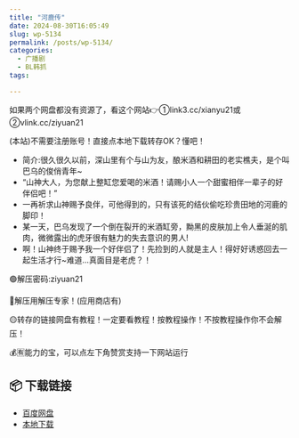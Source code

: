 ```yaml
---
title: "河鹿传"
date: 2024-08-30T16:05:49
slug: wp-5134
permalink: /posts/wp-5134/
categories:
  - 广播剧
  - BL韩抓
tags:

---
```


如果两个网盘都没有资源了，看这个网站👉①link3.cc/xianyu21或②vlink.cc/ziyuan21

(本站)不需要注册账号！直接点本地下载转存OK？懂吧！

*   简介:很久很久以前，深山里有个与山为友，酿米酒和耕田的老实樵夫，是个叫巴乌的俊俏青年~
*   “山神大人，为您献上整缸您爱喝的米酒！请赐小人一个甜蜜相伴一辈子的好伴侣吧！”
*   一再祈求山神赐予良伴，可他得到的，只有该死的结伙偷吃珍贵田地的河鹿的脚印！
*   某一天，巴乌发现了一个倒在裂开的米酒缸旁，黝黑的皮肤加上令人垂涎的肌肉，微微露出的虎牙很有魅力的失去意识的男人!
*   啊！山神终于赐予我一个好伴侣了！先捡到的人就是主人！得好好诱惑回去一起生活才行~难道…真面目是老虎？！

🟢解压密码:ziyuan21

🔵解压用解压专家！(应用商店有)

🟡转存的链接网盘有教程！一定要看教程！按教程操作！不按教程操作你不会解压！

💰🈶能力的宝，可以点左下角赞赏支持一下网站运行

## 📦 下载链接
- [百度网盘](https://blziyuan21.com/pay-download/5134?key=1e49665b3a&down_id=0)
- [本地下载](https://blziyuan21.com/pay-download/5134?key=1e49665b3a&down_id=1)

